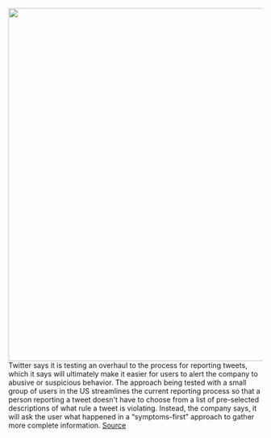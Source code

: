 <img src='https://cdn.vox-cdn.com/thumbor/IgiaT1IvcO76PaKM8Ekkp94VSzs=/0x0:2040x1360/1200x800/filters:focal(857x517:1183x843)/cdn.vox-cdn.com/uploads/chorus_image/image/70241742/acastro_200715_1777_twitter_0001.0.0.jpg' width='700px' /><br/>
Twitter says it is testing an overhaul to the process for reporting tweets, which it says will ultimately make it easier for users to alert the company to abusive or suspicious behavior. The approach being tested with a small group of users in the US streamlines the current reporting process so that a person reporting a tweet doesn't have to choose from a list of pre-selected descriptions of what rule a tweet is violating. Instead, the company says, it will ask the user what happened in a “symptoms-first” approach to gather more complete information.
<a href='https://www.theverge.com/2021/12/7/22822878/twitter-testing-changes-report-tweet-abuse-suspicious-behavior'> Source <a/>